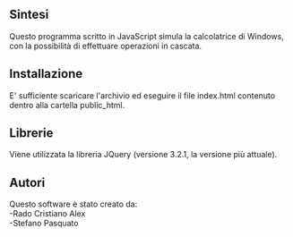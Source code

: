 ## Sintesi
Questo programma scritto in JavaScript simula la calcolatrice di Windows, con la possibilità di effettuare operazioni in cascata.

## Installazione
E' sufficiente scaricare l'archivio ed eseguire il file index.html contenuto dentro alla cartella public_html.

## Librerie
Viene utilizzata la libreria JQuery (versione 3.2.1, la versione più attuale).

## Autori
Questo software è stato creato da:<br />
-Rado Cristiano Alex<br />
-Stefano Pasquato
